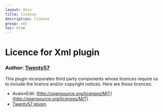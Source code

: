 ```yaml
---
layout: docs
title: licence
description: licence
group: xml
toc: true
---
```

# Licence for Xml plugin

### Author: [Twenty57](http://www.twenty57.com)

This plugin incorporates third party components whose licences require us to include the licence and/or copyright notices. Here are those licences:

- AvalonEdit: [http://opensource.org/licenses/MIT](http://opensource.org/licenses/MIT)
- [Twenty57 plugin](https://linx.software/plugins/builtin/licence/)
